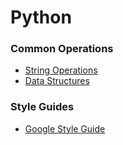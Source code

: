 # Python
### Common Operations
* [String Operations](https://docs.python.org/2.6/library/string.html)
* [Data Structures](https://docs.python.org/2/tutorial/datastructures.html)
### Style Guides
* [Google Style Guide](http://google.github.io/styleguide/pyguide.html)
